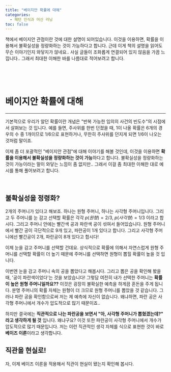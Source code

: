 ```yaml
---
title: "베이지안 확률에 대해"
categories:
  - 패턴 인식과 머신 러닝
toc: false
---
```


책에서 베이지안 관점이란 것에 대한 설명이 되어있습니다. 이것을 이용하면, 확률을 이용해서 불확실성을 정량화하는 것이 가능하다고 합니다. 
근데 이게 책의 설명을 읽어도 무슨 이야기인지 와닿지가 않네요.. 사실 글들이 조화롭게 연결되어 있지 않음을 가끔 느낍니다.. 그래서 최대한 이해한 바를 나름대로 적어보려고 합니다.

<br/><br/><br/>

# 베이지안 확률에 대해
---

기본적으로 우리가 알던 확률이란 개념은 "반복 가능한 임의의 사건의 빈도수"의 시점에서 살펴보는 것 입니다. 
예를 들면, 주사위를 한번 던졌을 때, 1이 나올 확률은 6개의 경우의 수 중 1개이므로 1/6으로 표현하거나, 무한히 주사위를 던지게 되면 1/6이 나오는 것처럼 말이죠.

이제 좀 더 포괄적인 "베이지안 관점"에 대해 이야기를 해볼 것인데, 이것을 이용하면 **확률을 이용해서 불확실성을 정량화하는 것이 가능**하다고 합니다.
불확실성을 정량화하는 것이 가능이라는 말이 와닿는 느낌이 좀 없지만.. 그래서 이걸 좀 최대한 이해한 대로 예시를 통해 풀어보려고 합니다.

<br/>

## 불확실성을 정령화?

2개의 주머니가 있다고 해보죠. 하나는 원형 주머니, 하나는 사각형 주머니입니다. 
그리고 두 주머니를 눈 감고 선택할 확률은 각각 $p(원형)=2/3,\;p(사각형) = 1/3$ 이라고 합시다.
그리고 주머니 안에는 빨간색 공과 파란색 공이 섞여서 들어있습니다. 
원형 주머니에서 빨간 공이 극단적으로 9개 있고, 파란공이 1개 있다고 합니다. 
그리고 사각형 주머니에선 빨간공이 2개, 파란공이 8개 있다고 합시다!

이제 눈을 감고 주머니를 선택할 건데요.
상식적으로 확률에 의해서 자연스럽게 원형 주머니를 선택할 확률이 더 높기 때문에 주머니를 선택하면 원형이 뽑힐 확률이 높을 것 입니다.

이번엔 눈을 감고 주머니 속의 공을 뽑았다고 해봅시다. 
그리고 뽑은 공을 확인해 봤을 때, '공이 파란색이었다'는 것을 보았습니다! 그렇담 여전히 내가 선택한 주머니는 **확률이 높은 원형 주머니일까요??** 
이것은 굉장히 불확실한 예측을 하게끔 혼돈을 주게 됩니다. 
분명 주머니의 확률 자체는 원형이 더 크므로 원형 주머니를 뽑았을 것 같습니다. 
그러나 파란 공을 확인함으로써 저는 제 예측에 자신이 없습니다. 왜냐하면, 파란 공은 사각형 주머니에서 개수가 압도적으로 많기 때문이죠..

하지만 결국에는 **직관적으로 나는 파란공을 보면서 "아, 사각형 주머니가 뽑혔겠는데?" 라고 생각하게 될 것** 입니다. 
왜냐구요? 이것 또한 파란공이 사각형 주머니에서 개수가 압도적으로 많기 때문입니다. 
저는 이런 직관적인 생각 자체를 식으로 표현한 것이 바로 **베이즈 이론**이라고 생각합니다.  

## 직관을 현실로!

자, 이제 베이즈 이론을 적용해서 직관이 현실이 됐는지 확인해 봅시다.
 

